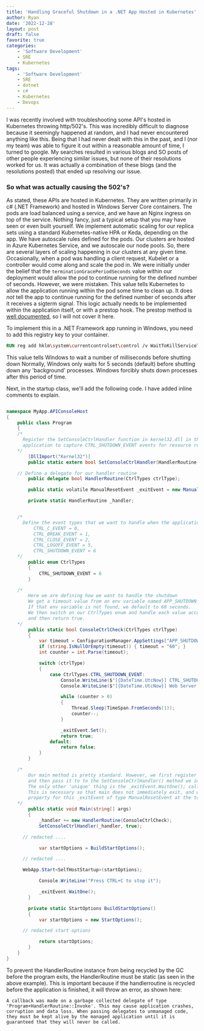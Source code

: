 ```yaml
---
title: 'Handling Graceful Shutdown in a .NET App Hosted in Kubernetes'
author: Ryan
date: '2022-12-28'
layout: post
draft: false
favorite: true
categories:
    - 'Software Development'
    - SRE
    - Kubernetes
tags:
    - 'Software Development'
    - SRE
    - dotnet
    - c#
    - Kubernetes
    - Devops
---
```


I was recently involved with troubleshooting some API's hosted in Kubernetes throwing http/502's. This was incredibly difficult to diagnose because it seemingly happened at random, and I had never encountered anything like this. Being that I had never dealt with this in the past, and I (nor my team) was able to figure it out within a reasonable amount of time, I turned to google. My searches resulted in various blogs and SO posts of other people experiencing similar issues, but none of their resolutions worked for us. It was actually a combination of these blogs (and the resolutions posted) that ended up resolving our issue.

### So what was actually causing the 502's?
As stated, these APIs are hosted in Kubernetes. They are written primarily in c# (.NET Framework) and hosted in Windows Server Core containers. The pods are load balanced using a service, and we have an Nginx ingress on top of the service. Nothing fancy, just a typical setup that you may have seen or even built yourself. We implement automatic scaling for our replica sets using a standard Kubernetes-native HPA or Keda, depending on the app. We have autoscale rules defined for the pods. Our clusters are hosted in Azure Kubernetes Service, and we autoscale our node pools. So, there are several layers of scaling happening in our clusters at any given time. Occasionally, when a pod was handling a client request, Kubelet or a controller would come along and scale the pod in. We were initially under the belief that the `terminationGracePeriodSeconds` value within our deployment would allow the pod to continue running for the defined number of seconds. However, we were mistaken. This value tells Kubernetes to allow the application running within the pod some time to clean up. It does *not* tell the app to continue running for the defined number of seconds after it receives a sigterm signal. This logic actually needs to be implemented within the application itself, or with a prestop hook. The prestop method is [well documented](https://kubernetes.io/docs/concepts/containers/container-lifecycle-hooks/), so I will not cover it here.

To implement this in a .NET Framework app running in Windows, you need to add this registry key to your container.
~~~dockerfile
RUN reg add hklm\system\currentcontrolset\control /v WaitToKillServiceTimeout /t REG_SZ /d 60000 /f
~~~
This value tells Windows to wait a number of milliseconds before shutting down Normally, Windows only waits for 5 seconds (default) before shutting down any 'background' processes. Windows forcibly shuts down processes after this period of time.

Next, in the startup class, we'll add the following code. I have added inline comments to explain.
~~~c#

namespace MyApp.APIConsoleHost
{
	public class Program
	{
    /*
      Register the SetConsoleCtrlHandler function in kernel32.dll in the
      application to capture CTRL_SHUTDOWN_EVENT events for resource reclamation
    */
		[DllImport("Kernel32")]
		public static extern bool SetConsoleCtrlHandler(HandlerRoutine handler, bool add);

    // Define a delegate for our handler routine
		public delegate bool HandlerRoutine(CtrlTypes ctrlType);

		public static volatile ManualResetEvent _exitEvent = new ManualResetEvent(false);

		private static HandlerRoutine _handler;


    /*
      Define the event types that we want to handle when the application receives a SIGTERM
          CTRL_C_EVENT = 0,
          CTRL_BREAK_EVENT = 1,
          CTRL_CLOSE_EVENT = 2,
          CTRL_LOGOFF_EVENT = 5,
          CTRL_SHUTDOWN_EVENT = 6
    */
		public enum CtrlTypes
		{
			CTRL_SHUTDOWN_EVENT = 6
		}

    /*
        Here we are defining how we want to handle the shutdown
        We get a timeout value from an env variable named APP_SHUTDOWN_TIMEOUT
        If that env variable is not found, we default to 60 seconds.
        We then switch on our CtrlTypes enum and handle each value accordingly,
        and then return true.
    */
		public static bool ConsoleCtrlCheck(CtrlTypes ctrlType)
		{
			var timeout = ConfigurationManager.AppSettings["APP_SHUTDOWN_TIMEOUT"];
			if (string.IsNullOrEmpty(timeout)) { timeout = "60"; }
			int counter = int.Parse(timeout);

			switch (ctrlType)
			{
				case CtrlTypes.CTRL_SHUTDOWN_EVENT:
					Console.WriteLine($"[{DateTime.UtcNow}] CTRL_SHUTDOWN received");
					Console.WriteLine($"[{DateTime.UtcNow}] Web Server is stopping in {counter} seconds");

					while (counter > 0)
					{
						Thread.Sleep(TimeSpan.FromSeconds(1));
						counter--;
					}

					_exitEvent.Set();
					return true;
				default:
					return false;
			}
		}

    /*
        Our main method is pretty standard. However, we first register a new handler (_handler),
        and then pass it to to the SetConsoleCtrlHandler() method we imported from Kernel32.dll.
        The only other 'unique' thing is the _exitEvent.WaitOne(); call defined at the bottom of main().
        This is necessary so that main does not immediately exit, and wait's for a signal. We defined a
        property for this _exitEvent of type ManualResetEvent at the top of this class file.
    */
		public static void Main(string[] args)
		{
			_handler += new HandlerRoutine(ConsoleCtrlCheck);
			SetConsoleCtrlHandler(_handler, true);

      // redacted ....

			var startOptions = BuildStartOptions();

      // redacted ....

      WebApp.Start<SelfHostStartup>(startOptions);

			Console.WriteLine("Press CTRL+C to stop it");

			_exitEvent.WaitOne();
		}

		private static StartOptions BuildStartOptions()
		{
			var startOptions = new StartOptions();

      // redacted start options

			return startOptions;
		}
	}
}
~~~


To prevent the HandlerRoutine instance from being recycled by the GC before the program exits, the HandlerRoutine must be static (as seen in the above example). This is important because if the handlerroutine is recycled before the application is finished, it will throw an error, as shown here:
~~~
A callback was made on a garbage collected delegate of type 'Program+HandlerRoutine::Invoke'. This may cause application crashes, corruption and data loss. When passing delegates to unmanaged code, they must be kept alive by the managed application until it is guaranteed that they will never be called.
~~~